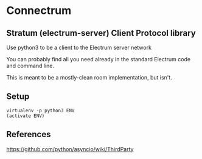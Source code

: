 
# Connectrum

## Stratum (electrum-server) Client Protocol library

Use python3 to be a client to the Electrum server network

You can probably find all you need already in the standard Electrum code and command line.

This is meant to be a mostly-clean room implementation, but isn't.



## Setup


    virtualenv -p python3 ENV
    (activate ENV)


## References

https://github.com/python/asyncio/wiki/ThirdParty
